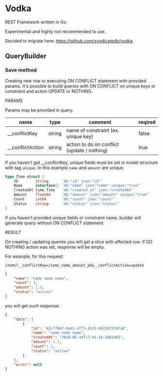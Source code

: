 # Vodka

REST Framework written in Go.

Experimental and highly not recommended  to use.

Decided to migrate here: https://github.com/syndicatedb/vodka



## QueryBuilder

### Save method

Creating new row or executing ON CONFLICT statement with provided params.
It's possible to build queries with ON CONFLICT on unique keys or constraint and action UPDATE or NOTHING.

*PARAMS*

Params may be provided in query.

| name | type | comment | reqired |
|------|------|---------|---------|
| __conflictKey | string | name of constraint (ex. unique key) | false |
| __conflictAction | string | action to do on conflict (update / nothing) | true |


If you haven't got __conflictKey, unique fields must be set in model structure with tag `unique`. In this example `name` and `amount` are unique.

```Go
type Item struct {
	ID        string      `db:"id" json:"id"`
	Name      interface{} `db:"name" json:"name" unique:"true"`
	CreatedAt time.Time   `db:"created_at" json:"createdAt"`
	Amount    float64     `db:"amount" json:"amount" unique:"true"`
	Count     int64       `db:"count" json:"count"`
	Status    string      `db:"status" json:"status"`
}
```

If you haven't provided unique fields or constraint name, builder will generate query without ON CONFLICT statement.

*RESULT*

On creating / updating queries you will get a slice with affected row. If DO NOTHING action was set, response will be empty.

For example, for this request:

`items?__conflictKey=items_name_amount_pk&__conflictAction=update`

```json
{
	"name": "name name name",
	"count": 1,
	"amount": 1.3,
	"status": "active"
}
```

you will get such response:

```json
{
    "data": [
        {
            "id": "42cf70b7-0ad1-4ff3-4572-0615675f07a8",
            "name": "name name name",
            "createdAt": "2018-06-19T17:41:16.586148Z",
            "amount": 1.3,
            "count": 1,
            "status": "active"
        }
    ],
    "error": null
}
```